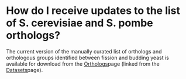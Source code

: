 # How do I receive updates to the list of S. cerevisiae and S. pombe orthologs?
<!-- pombase_categories: Datasets,Genome Statistics and Lists,Orthology -->

The current version of the manually curated list of orthologs and
orthologous groups identified between fission and budding yeast is
available for download from the
[Orthologs](/downloads/manually-curated-orthologs)page (linked from the
[Datasets](/downloads/datasets)page).

